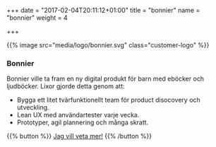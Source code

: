 +++
date = "2017-02-04T20:11:12+01:00"
title = "bonnier"
name = "bonnier"
weight = 4

+++

{{% image src="media/logo/bonnier.svg" class="customer-logo" %}}
### Bonnier
Bonnier ville ta fram en ny digital produkt för barn med eböcker och ljudböcker. Lixor gjorde detta genom att:

* Bygga ett litet tvärfunktionellt team för product disocovery och utveckling.
* Lean UX med användartester varje vecka.
* Prototyper, agil plannering och många skratt.

{{% button %}}
[Jag vill veta mer!](mailto:lixor@lixor.se?subject=ber%C3%A4tta%20mer&body=Hej%20Team%20Lixor!%20Jag%20vill%20g%C3%A4rna%20veta%20mer%20om%20hur%20ni%20arbetar.%20H%C3%B6r%20av%20er%20till%20mig%2C%20V%C3%A4nliga%20h%C3%A4lsningar%20(ditt%20namn%20h%C3%A4r))
{{% /button %}}
